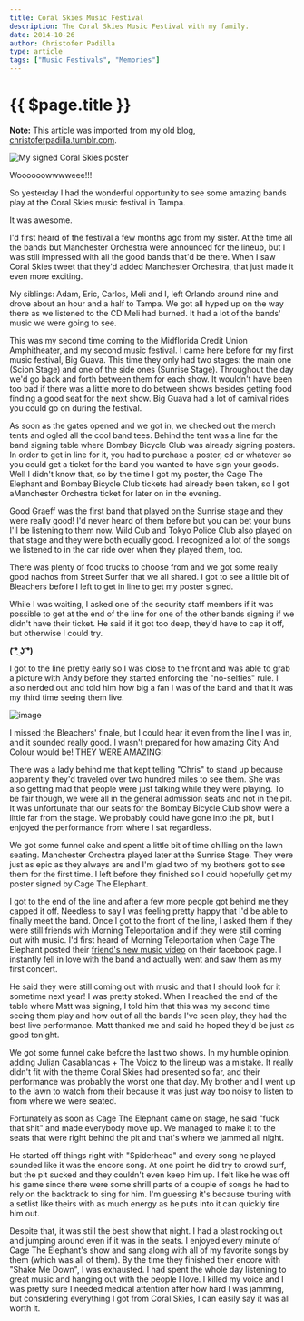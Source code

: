 ```yaml
---
title: Coral Skies Music Festival
description: The Coral Skies Music Festival with my family.
date: 2014-10-26
author: Christofer Padilla
type: article
tags: ["Music Festivals", "Memories"]
---
```


# {{ $page.title }}

<div class="info"><b>Note:</b> This article was imported from my old blog, <a href="https://christoferpadilla.tumblr.com/post/101013203771/coral-skies-music-festival">christoferpadilla.tumblr.com</a>.</div>

![My signed Coral Skies poster](/images/coralskies.jpg)

Woooooowwwweee!!!

So yesterday I had the wonderful opportunity to see some amazing bands play at the Coral Skies music festival in Tampa.

It was awesome.

I'd first heard of the festival a few months ago from my sister. At the time all the bands but Manchester Orchestra were announced for the lineup, but I was still impressed with all the good bands that'd be there. When I saw Coral Skies tweet that they'd added Manchester Orchestra, that just made it even more exciting.

My siblings: Adam, Eric, Carlos, Meli and I, left Orlando around nine and drove about an hour and a half to Tampa. We got all hyped up on the way there as we listened to the CD Meli had burned. It had a lot of the bands' music we were going to see.

This was my second time coming to the Midflorida Credit Union Amphitheater, and my second music festival. I came here before for my first music festival, Big Guava. This time they only had two stages: the main one (Scion Stage) and one of the side ones (Sunrise Stage). Throughout the day we'd go back and forth between them for each show. It wouldn't have been too bad if there was a little more to do between shows besides getting food finding a good seat for the next show. Big Guava had a lot of carnival rides you could go on during the festival.

As soon as the gates opened and we got in, we checked out the merch tents and ogled all the cool band tees. Behind the tent was a line for the band signing table where Bombay Bicycle Club was already signing posters. In order to get in line for it, you had to purchase a poster, cd or whatever so you could get a ticket for the band you wanted to have sign your goods. Well I didn't know that, so by the time I got my poster, the Cage The Elephant and Bombay Bicycle Club tickets had already been taken, so I got aManchester Orchestra ticket for later on in the evening.

Good Graeff was the first band that played on the Sunrise stage and they were really good! I'd never heard of them before but you can bet your buns I'll be listening to them now. Wild Cub and Tokyo Police Club also played on that stage and they were both equally good. I recognized a lot of the songs we listened to in the car ride over when they played them, too.

There was plenty of food trucks to choose from and we got some really good nachos from Street Surfer that we all shared. I got to see a little bit of Bleachers before I left to get in line to get my poster signed.

While I was waiting, I asked one of the security staff members if it was possible to get at the end of the line for one of the other bands signing if we didn't have their ticket. He said if it got too deep, they'd have to cap it off, but otherwise I could try.

**( ͡° ͜ʖ ͡°)**

I got to the line pretty early so I was close to the front and was able to grab a picture with Andy before they started enforcing the "no-selfies" rule. I also nerded out and told him how big a fan I was of the band and that it was my third time seeing them live.

![image](/images/andyselfie.jpg)

I missed the Bleachers' finale, but I could hear it even from the line I was in, and it sounded really good. I wasn't prepared for how amazing City And Colour would be! THEY WERE AMAZING!

There was a lady behind me that kept telling "Chris" to stand up because apparently they'd traveled over two hundred miles to see them. She was also getting mad that people were just talking while they were playing. To be fair though, we were all in the general admission seats and not in the pit. It was unfortunate that our seats for the Bombay Bicycle Club show were a little far from the stage. We probably could have gone into the pit, but I enjoyed the performance from where I sat regardless.

We got some funnel cake and spent a little bit of time chilling on the lawn seating. Manchester Orchestra played later at the Sunrise Stage. They were just as epic as they always are and I'm glad two of my brothers got to see them for the first time. I left before they finished so I could hopefully get my poster signed by Cage The Elephant.

I got to the end of the line and after a few more people got behind me they capped it off. Needless to say I was feeling pretty happy that I'd be able to finally meet the band. Once I got to the front of the line, I asked them if they were still friends with Morning Teleportation and if they were still coming out with music. I'd first heard of Morning Teleportation when Cage The Elephant posted their [friend's new music video](https://www.youtube.com/watch?v=TKTbbf4z1PQ) on their facebook page. I instantly fell in love with the band and actually went and saw them as my first concert.

He said they were still coming out with music and that I should look for it sometime next year! I was pretty stoked. When I reached the end of the table where Matt was signing, I told him that this was my second time seeing them play and how out of all the bands I've seen play, they had the best live performance. Matt thanked me and said he hoped they'd be just as good tonight.

We got some funnel cake before the last two shows. In my humble opinion, adding Julian Casablancas + The Voidz to the lineup was a mistake. It really didn't fit with the theme Coral Skies had presented so far, and their performance was probably the worst one that day. My brother and I went up to the lawn to watch from their because it was just way too noisy to listen to from where we were seated.

Fortunately as soon as Cage The Elephant came on stage, he said "fuck that shit" and made everybody move up. We managed to make it to the seats that were right behind the pit and that's where we jammed all night.

He started off things right with "Spiderhead" and every song he played sounded like it was the encore song. At one point he did try to crowd surf, but the pit sucked and they couldn't even keep him up. I felt like he was off his game since there were some shrill parts of a couple of songs he had to rely on the backtrack to sing for him. I'm guessing it's because touring with a setlist like theirs with as much energy as he puts into it can quickly tire him out.

Despite that, it was still the best show that night. I had a blast rocking out and jumping around even if it was in the seats. I enjoyed every minute of Cage The Elephant's show and sang along with all of my favorite songs by them (which was all of them). By the time they finished their encore with "Shake Me Down", I was exhausted. I had spent the whole day listening to great music and hanging out with the people I love. I killed my voice and I was pretty sure I needed medical attention after how hard I was jamming, but considering everything I got from Coral Skies, I can easily say it was all worth it.

<TagLinks />

<Comments />
